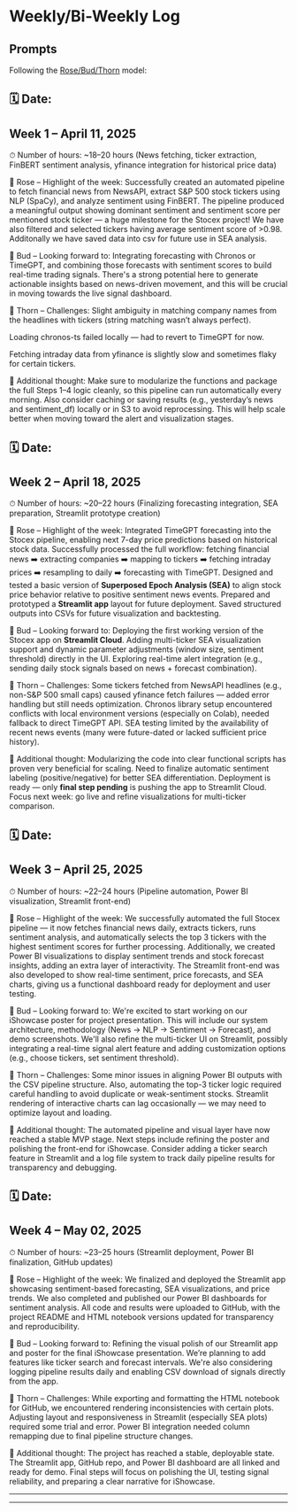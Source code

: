 # Weekly/Bi-Weekly Log

## Prompts
Following the [Rose/Bud/Thorn](https://www.panoramaed.com/blog/rose-bud-thorn-activity-and-worksheet#:~:text=%22Rose%2C%20Bud%2C%20Thorn%22%20is%20a%20mindful%20design%2D,day%2C%20week%2C%20or%20month.) model:

## 🗓 Date:
## Week 1 – April 11, 2025

⏱ Number of hours:
~18–20 hours
(News fetching, ticker extraction, FinBERT sentiment analysis, yfinance integration for historical price data)

🌹 Rose – Highlight of the week:
Successfully created an automated pipeline to fetch financial news from NewsAPI, extract S&P 500 stock tickers using NLP (SpaCy), and analyze sentiment using FinBERT. The pipeline produced a meaningful output showing dominant sentiment and sentiment score per mentioned stock ticker — a huge milestone for the Stocex project!
We have also filtered and selected tickers having average sentiment score of >0.98.
Additonally we have saved data into csv for future use in SEA analysis.

🌱 Bud – Looking forward to:
Integrating forecasting with Chronos or TimeGPT, and combining those forecasts with sentiment scores to build real-time trading signals. There's a strong potential here to generate actionable insights based on news-driven movement, and this will be crucial in moving towards the live signal dashboard.

🥀 Thorn – Challenges:
Slight ambiguity in matching company names from the headlines with tickers (string matching wasn’t always perfect).

Loading chronos-ts failed locally — had to revert to TimeGPT for now.

Fetching intraday data from yfinance is slightly slow and sometimes flaky for certain tickers.

💭 Additional thought:
Make sure to modularize the functions and package the full Steps 1–4 logic cleanly, so this pipeline can run automatically every morning. Also consider caching or saving results (e.g., yesterday’s news and sentiment_df) locally or in S3 to avoid reprocessing. This will help scale better when moving toward the alert and visualization stages.



## 🗓 Date:
## Week 2 – April 18, 2025

⏱ Number of hours:
~20–22 hours
(Finalizing forecasting integration, SEA preparation, Streamlit prototype creation)

🌹 Rose – Highlight of the week:
Integrated TimeGPT forecasting into the Stocex pipeline, enabling next 7-day price predictions based on historical stock data.
Successfully processed the full workflow: fetching financial news ➡️ extracting companies ➡️ mapping to tickers ➡️ fetching intraday prices ➡️ resampling to daily ➡️ forecasting with TimeGPT.
Designed and tested a basic version of **Superposed Epoch Analysis (SEA)** to align stock price behavior relative to positive sentiment news events.
Prepared and prototyped a **Streamlit app** layout for future deployment.
Saved structured outputs into CSVs for future visualization and backtesting.

🌱 Bud – Looking forward to:
Deploying the first working version of the Stocex app on **Streamlit Cloud**.
Adding multi-ticker SEA visualization support and dynamic parameter adjustments (window size, sentiment threshold) directly in the UI.
Exploring real-time alert integration (e.g., sending daily stock signals based on news + forecast combination).

🥀 Thorn – Challenges:
Some tickers fetched from NewsAPI headlines (e.g., non-S&P 500 small caps) caused yfinance fetch failures — added error handling but still needs optimization.
Chronos library setup encountered conflicts with local environment versions (especially on Colab), needed fallback to direct TimeGPT API.
SEA testing limited by the availability of recent news events (many were future-dated or lacked sufficient price history).

💭 Additional thought:
Modularizing the code into clear functional scripts has proven very beneficial for scaling.
Need to finalize automatic sentiment labeling (positive/negative) for better SEA differentiation.
Deployment is ready — only **final step pending** is pushing the app to Streamlit Cloud.
Focus next week: go live and refine visualizations for multi-ticker comparison.



## 🗓 Date:
## Week 3 – April 25, 2025
⏱ Number of hours: ~22–24 hours (Pipeline automation, Power BI visualization, Streamlit front-end)

🌹 Rose – Highlight of the week:
We successfully automated the full Stocex pipeline — it now fetches financial news daily, extracts tickers, runs sentiment analysis, and automatically selects the top 3 tickers with the highest sentiment scores for further processing. Additionally, we created Power BI visualizations to display sentiment trends and stock forecast insights, adding an extra layer of interactivity. The Streamlit front-end was also developed to show real-time sentiment, price forecasts, and SEA charts, giving us a functional dashboard ready for deployment and user testing.

🌱 Bud – Looking forward to:
We're excited to start working on our iShowcase poster for project presentation. This will include our system architecture, methodology (News → NLP → Sentiment → Forecast), and demo screenshots. We'll also refine the multi-ticker UI on Streamlit, possibly integrating a real-time signal alert feature and adding customization options (e.g., choose tickers, set sentiment threshold).

🥀 Thorn – Challenges:
Some minor issues in aligning Power BI outputs with the CSV pipeline structure. Also, automating the top-3 ticker logic required careful handling to avoid duplicate or weak-sentiment stocks. Streamlit rendering of interactive charts can lag occasionally — we may need to optimize layout and loading.

💭 Additional thought:
The automated pipeline and visual layer have now reached a stable MVP stage. Next steps include refining the poster and polishing the front-end for iShowcase. Consider adding a ticker search feature in Streamlit and a log file system to track daily pipeline results for transparency and debugging.



## 🗓 Date:
## Week 4 – May 02, 2025
⏱ Number of hours: ~23–25 hours (Streamlit deployment, Power BI finalization, GitHub updates)

🌹 Rose – Highlight of the week:
We finalized and deployed the Streamlit app showcasing sentiment-based forecasting, SEA visualizations, and price trends. We also completed and published our Power BI dashboards for sentiment analysis. All code and results were uploaded to GitHub, with the project README and HTML notebook versions updated for transparency and reproducibility.

🌱 Bud – Looking forward to:
Refining the visual polish of our Streamlit app and poster for the final iShowcase presentation. We’re planning to add features like ticker search and forecast intervals. We're also considering logging pipeline results daily and enabling CSV download of signals directly from the app.

🥀 Thorn – Challenges:
While exporting and formatting the HTML notebook for GitHub, we encountered rendering inconsistencies with certain plots. Adjusting layout and responsiveness in Streamlit (especially SEA plots) required some trial and error. Power BI integration needed column remapping due to final pipeline structure changes.

💭 Additional thought:
The project has reached a stable, deployable state. The Streamlit app, GitHub repo, and Power BI dashboard are all linked and ready for demo. Final steps will focus on polishing the UI, testing signal reliability, and preparing a clear narrative for iShowcase.

---


---

